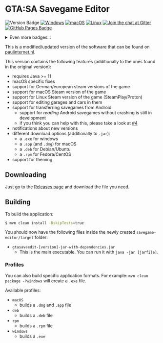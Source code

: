 # GTA:SA Savegame Editor 
![Version Badge](https://img.shields.io/github/v/release/gtasa-savegame-editor/gtasa-savegame-editor?include_prereleases)
[![Windows](https://github.com/gtasa-savegame-editor/gtasa-savegame-editor/actions/workflows/windows.yml/badge.svg)](https://github.com/gtasa-savegame-editor/gtasa-savegame-editor/actions/workflows/windows.yml)
[![macOS](https://github.com/gtasa-savegame-editor/gtasa-savegame-editor/actions/workflows/macos.yml/badge.svg)](https://github.com/gtasa-savegame-editor/gtasa-savegame-editor/actions/workflows/macos.yml)
[![Linux](https://github.com/gtasa-savegame-editor/gtasa-savegame-editor/actions/workflows/linux.yml/badge.svg)](https://github.com/gtasa-savegame-editor/gtasa-savegame-editor/actions/workflows/linux.yml)
[![Join the chat at Gitter](https://badges.gitter.im/gtasa-savegame-editor/Lobby.svg)](https://gitter.im/gtasa-savegame-editor/Lobby?utm_source=badge&utm_medium=badge&utm_campaign=pr-badge&utm_content=badge) 
[![GitHub Pages Badge](https://img.shields.io/badge/docs-gh--pages-70dcf4.svg)](https://gtasa-savegame-editor.github.io/docs/#/)
<details>
<summary>Even more badges...</summary>

![License Badge](https://img.shields.io/github/license/gtasa-savegame-editor/gtasa-savegame-editor)
![Languages Badge](https://img.shields.io/github/languages/count/gtasa-savegame-editor/gtasa-savegame-editor)
![Repo Size Badge](https://img.shields.io/github/repo-size/gtasa-savegame-editor/gtasa-savegame-editor)
![Top Language Badge](https://img.shields.io/github/languages/top/gtasa-savegame-editor/gtasa-savegame-editor)
[![CodeQL](https://github.com/gtasa-savegame-editor/gtasa-savegame-editor/actions/workflows/codeql.yml/badge.svg)](https://github.com/gtasa-savegame-editor/gtasa-savegame-editor/actions/workflows/codeql.yml)

</details>

This is a modified/updated version of the software that can be found on [paulinternet.nl](https://paulinternet.nl/?page=sa).

This version contains the following features (additionally to the ones found in the original version):
- requires Java >= 11
- macOS specific fixes
- support for German/european steam versions of the game
- support for macOS Steam version of the game
- support for Linux Steam version of the game (SteamPlay/Proton)
- support for editing garages and cars in them
- support for transferring savegames from Android
    - support for *reading* Android savegames without crashing is still in development
    - if you think you can help with this, please take a look at [#4](https://github.com/gtasa-savegame-editor/gtasa-savegame-editor/issues/4)
- notifications about new versions
- different download options (additionally to `.jar`):
    - a `.exe` for windows
    - a `.app` (and `.dmg`) for macOS
    - a `.deb` for Debian/Ubuntu
    - a `.rpm` for Fedora/CentOS
- support for theming

## Downloading

Just go to the [Releases page](https://github.com/lfuelling/gtasa-savegame-editor/releases) and download the file you need.

## Building

To build the application:

```bash
$ mvn clean install -DskipTests=true
```

You should now have the following files inside the newly created `savegame-editor/target` folder:

- `gtasaveedit-[version]-jar-with-dependencies.jar`
    - This is the main executable. You can run it with `java -jar [jarfile]`.

### Profiles

You can also build specific application formats. For example: `mvn clean package -Pwindows` will create a `.exe` file.

Available profiles:
- `macOS`
    - builds a `.dmg` and `.app` file
- `deb`
    - builds a `.deb` file
- `rpm`
    - builds a `.rpm` file
- `windows`
    - builds a `.exe`
